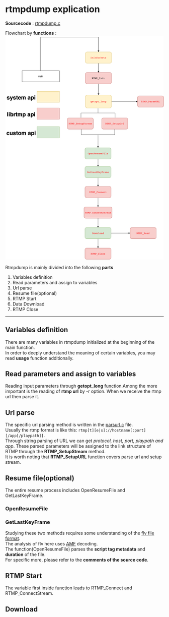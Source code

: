 # rtmpdump explication

**Sourcecode** : [rtmpdump.c](/src/rtmpdump/rtmpdump.c)

Flowchart by **functions** : ![](../files/rtmpdump.png)

Rtmpdump is mainly divided into the following **parts**
1. Variables definition
2. Read parameters and assign to variables
3. Url parse
4. Resume file(optional)
5. RTMP Start
6. Data Download
7. RTMP Close

------------

## Variables definition
There are many variables in rtmpdump initialized at the beginning of the main function.\
In order to deeply understand the meaning of certain variables, you may read **usage** function additionally.

## Read parameters and assign to variables
Reading input parameters through **getopt_long** function.Among the more important is the reading of **rtmp url** by -r option.
When we receive the rtmp url then parse it.

## Url parse
The specific url parsing method is written in the [parsurl.c](../src/rtmpdump/librtmp/parseurl.c) file.\
Usually the rtmp format is like this: `rtmp[t][e|s]://hostname[:port][/app[/playpath]]`.  
Through string parsing of URL we can get _protocol, host, port, playpath and app_. 
These parsed parameters will be assigned to the link structure of RTMP through the **RTMP_SetupStream** method.\
It is worth noting that **RTMP_SetupURL** function covers parse url and setup stream.

## Resume file(optional)
The entire resume process includes OpenResumeFile and GetLastKeyFrame. 

### OpenResumeFile
### GetLastKeyFrame
Studying these two methods requires some understanding of the [flv file format](https://docs.fileformat.com/video/flv/). \
The analysis of flv here uses [AMF](../src/rtmpdump/librtmp/amf.c) decoding.\
The function(OpenResumeFile) parses the **script tag metadata** and **duration** of the file.\
For specific more, please refer to the **comments of the source code**.

## RTMP Start
 The variable first inside function leads to RTMP_Connect and RTMP_ConnectStream.

## Download

